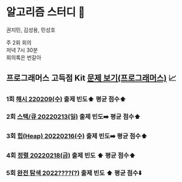 # 알고리즘 스터디 :100:

권지민, 김성용, 민성호

주 2회 회의  
저녁 7시 30분  
회의록은 번갈아

## 프로그래머스 고득점 Kit [문제 보기(프로그래머스)](https://programmers.co.kr/learn/challenges) :chart_with_upwards_trend:

### 1회 [해시 220209(수)](https://github.com/KKM220204/programmers220204/blob/main/programmers_highScoreKit/M1_Hash/index.md) 출제 빈도:arrow_up:  평균 점수:arrow_up:

### 2회 [스택/큐 20220213(일)](https://github.com/KKM220204/programmers220204/blob/main/programmers_highScoreKit/M2_Stack_Queue/index.md) 출제 빈도:arrow_right:  평균 점수:arrow_up:

### 3회 [힙(Heap) 20220216(수)](https://github.com/KKM220204/programmers220204/blob/main/programmers_highScoreKit/M3_Heap/index.md) 출제 빈도:arrow_right:  평균 점수:arrow_up:

### 4회 [정렬 20220218(금)](https://github.com/KKM220204/programmers220204/blob/main/programmers_highScoreKit/M4_Sort/index.md) 출제 빈도 :arrow_up: 평균 점수:arrow_up:

### 5회 [완전 탐색 2022????(?)](#) 출제 빈도 :arrow_up: 평균 점수:arrow_down:
